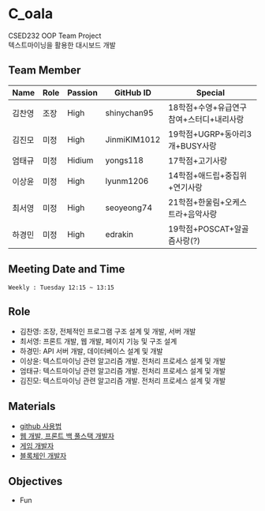 # C_oala
CSED232 OOP Team Project<br>
텍스트마이닝을 활용한 대시보드 개발

## Team Member

|Name|Role|Passion|GitHub ID|Special|
|----|----|-------|---------|-------|
|김찬영|조장|High|shinychan95|18학점+수영+유급연구참여+스터디+내리사랑|
|김진모|미정|High|JinmiKIM1012|19학점+UGRP+동아리3개+BUSY사랑|
|엄태규|미정|Hidium|yongs118|17학점+고기사랑|
|이상윤|미정|High|lyunm1206|14학점+애드립+중집위+연기사랑|
|최서영|미정|High|seoyeong74|21학점+한울림+오케스트라+음악사랑|
|하경민|미정|High|edrakin|19학점+POSCAT+알골즘사랑(?)|


## Meeting Date and Time

```
Weekly : Tuesday 12:15 ~ 13:15
```

## Role
- 김찬영: 조장, 전체적인 프로그램 구조 설계 및 개발, 서버 개발 
- 최서영: 프론트 개발, 웹 개발, 페이지 기능 및 구조 설계
- 하경민: API 서버 개발, 데이터베이스 설계 및 개발
- 이상윤: 텍스트마이닝 관련 알고리즘 개발. 전처리 프로세스 설계 및 개발
- 엄태규: 텍스트마이닝 관련 알고리즘 개발. 전처리 프로세스 설계 및 개발
- 김진모: 텍스트마이닝 관련 알고리즘 개발. 전처리 프로세스 설계 및 개발


## Materials
- [github 사용법](https://milooy.wordpress.com/2017/06/21/working-together-with-github-tutorial/)
- [웹 개발, 프론트 백 풀스택 개발자](https://medium.com/code-states/%EA%B0%9C%EB%B0%9C%EC%9E%90-%EC%A7%81%EA%B5%B0-%ED%8C%8C%ED%97%A4%EC%B9%98%EA%B8%B0-1-%ED%94%84%EB%A1%A0%ED%8A%B8-front-%EB%B0%B1-back-%ED%92%80%EC%8A%A4%ED%83%9D-full-stack-%EA%B0%9C%EB%B0%9C%EC%9E%90-f6c2f53e5b3b)
- [게임 개발자](https://medium.com/code-states/%EA%B0%9C%EB%B0%9C%EC%9E%90-%EC%A7%81%EA%B5%B0-%ED%8C%8C%ED%97%A4%EC%B9%98%EA%B8%B0-2-%EA%B2%8C%EC%9E%84-%EA%B0%9C%EB%B0%9C%EC%9E%90-9d1898d12f3f)
- [블록체인 개발자](https://medium.com/code-states/%EA%B0%9C%EB%B0%9C%EC%9E%90-%EC%A7%81%EA%B5%B0-%ED%8C%8C%ED%97%A4%EC%B9%98%EA%B8%B0-3-%EB%B8%94%EB%A1%9D%EC%B2%B4%EC%9D%B8-%EA%B0%9C%EB%B0%9C%EC%9E%90-9d7b2840ff6f)


## Objectives
* Fun
